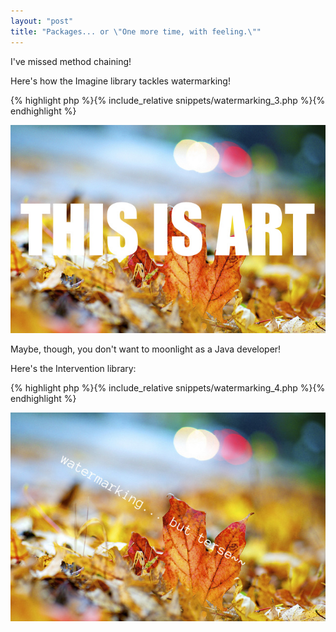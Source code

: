 ```yaml
---
layout: "post"
title: "Packages... or \"One more time, with feeling.\""
---
```


I've missed method chaining!

Here's how the Imagine library tackles watermarking!

{% highlight php %}{% include_relative snippets/watermarking_3.php %}{% endhighlight %}

![Imagine](./assets/images/modified/leaf_3.jpg)


Maybe, though, you don't want to moonlight as a Java developer!

Here's the Intervention library:


{% highlight php %}{% include_relative snippets/watermarking_4.php %}{% endhighlight %}

![Intervention](./assets/images/modified/leaf_4.jpg)


